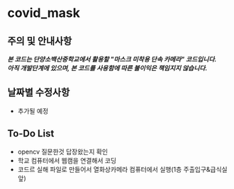 # covid_mask
## 주의 및 안내사항
***본 코드는 단양소백산중학교에서 활용할 "마스크 미착용 단속 카메라" 코드입니다.  
아직 개발단계에 있으며, 본 코드를 사용함에 따른 불이익은 책임지지 않습니다.***
## 날짜별 수정사항
* 추가될 예정
## To-Do List
* opencv 질문한것 답장왔는지 확인
* 학교 컴퓨터에서 웹캠을 연결해서 코딩
* 코드르 실해 파일로 만들어서 열화상카메라 컴퓨터에서 실행(1층 주출입구&급식실 앞)
